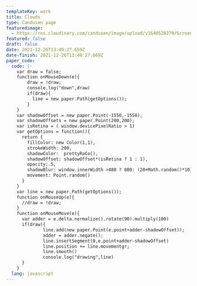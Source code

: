 ```yaml
---
templateKey: work
title: Clouds
type: Candusen page
featuredimage:
  - https://res.cloudinary.com/candusen/image/upload/v1640528270/Screen_Shot_2021-12-26_at_8.52.42_AM_r0v3ux.png
featured: false
draft: false
date: 2021-12-26T13:49:27.659Z
date-finish: 2021-12-26T13:49:27.669Z
paper_code:
  code: |-
    var draw = false;
    function onMouseDown(e){
        draw = !draw;
        console.log("down",draw)
        if(draw){
          line = new paper.Path(getOptions());
        }
    }
    var shadowOffset = new paper.Point(-1550,-1550);
    var shadowOffsets = new paper.Point(200,200);
    var isRetina = ( window.devicePixelRatio > 1)
    var getOptions = function(){
      return {
        fillColor: new Color(1,1),
        strokeWidth: 200,
        shadowColor:  prettyRaCo(),
        shadowOffset: shadowOffset*(isRetina ? 1 : 1),
        opacity:.5,
        shadowBlur: window.innerWidth >480 ? 800: (20+Math.random()*10),
        movement: Point.random()
      }
    }
    var line = new paper.Path(getOptions());
    function onMouseUp(e){
      //draw = !draw;
    }
    function onMouseMove(e){
      var adder = e.delta.normalize().rotate(90).multiply(100)
      if(draw){
              line.add(new paper.Point(e.point+adder-shadowOffset));
              adder = adder.negate();
              line.insertSegment(0,e.point+adder-shadowOffset)
              line.position += line.movementgr;
              line.smooth()
              console.log("drawing",line)
      }
    }
  lang: javascript
---
```

